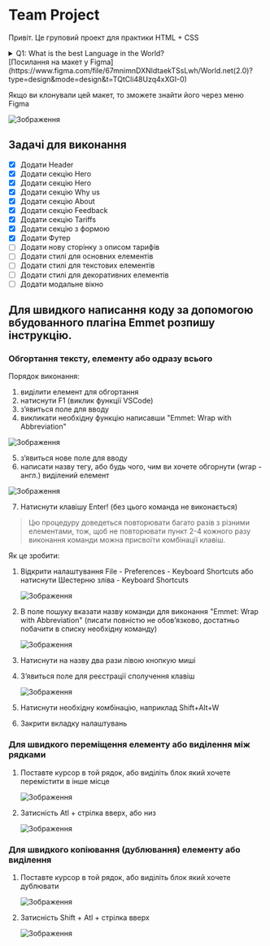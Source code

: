 # Team Project
Привіт. Це груповий проект для практики HTML + CSS

<details>
  <summary>Q1: What is the best Language in the World? </summary>
   A1: JavaScript
</details>
[Посилання на макет у Figma](https://www.figma.com/file/67mnimnDXNldtaekTSsLwh/World.net(2.0)?type=design&mode=design&t=TQtCli48Uzq4xXGI-0)

Якщо ви клонували цей макет, то зможете знайти його через меню Figma

![Зображення](https://i.imgur.com/nHenvLL.png)

## Задачі для виконання
- [X] Додати Header
- [X] Додати секцію Hero
- [X] Додати секцію Hero
- [x] Додати секцію Why us
- [x] Додати секцію About
- [x] Додати секцію Feedback
- [x] Додати секцію Tariffs
- [x] Додати секцію з формою
- [x] Додати Футер
- [ ] Додати нову сторінку з описом тарифів
- [ ] Додати стилі для основних елементів
- [ ] Додати стилі для текстових елементів
- [ ] Додати стилі для декоративних елементів
- [ ] Додати модальне вікно

## Для швидкого написання коду за допомогою вбудованного плагіна Emmet розпишу інструкцію.

### Обгортання тексту, елементу або одразу всього
Порядок виконання:
1) виділити елемент для обгортання
2) натиснути F1 (виклик функції VSCode)
3) з’явиться поле для вводу
4) викликати необхідну функцію написавши "Emmet: Wrap with Abbreviation"

![Зображення](https://i.imgur.com/ovetkiR.png)

5) з’явиться нове поле для вводу
6) написати назву тегу, або будь чого, чим ви хочете обгорнути (wrap - англ.) виділений елемент

![Зображення](https://i.imgur.com/dshuydS.png)

7) Натиснути клавішу Enter! (без цього команда не виконається)

> Цю процедуру доведеться повторювати багато разів з різними елементами, тож, щоб не повторювати пункт 2-4 кожного разу виконання команди можна присвоїти комбінації клавіш.

Як це зробити:
1) Відкрити налаштування
   File - Preferences - Keyboard Shortcuts або натиснути Шестерню зліва - Keyboard Shortcuts

   ![Зображення](https://i.imgur.com/poHuoEH.png)

2) В поле пошуку вказати назву команди для виконання "Emmet: Wrap with Abbreviation" (писати повністю не обов’язково, достатньо побачити в списку необхідну команду)

    ![Зображення](https://i.imgur.com/reNI6hG.png)

3) Натиснути на назву два рази лівою кнопкую миші
4) З’явиться поле для реєстрації сполучення клавіш

    ![Зображення](https://i.imgur.com/szVhpgB.png)

5) Натиснути необхідну комбінацію, наприклад Shift+Alt+W
6) Закрити вкладку налаштувань

### Для швидкого переміщення елементу або виділення між рядками
1) Поставте курсор в той рядок, або виділіть блок який хочете перемістити в інше місце

    ![Зображення](https://i.imgur.com/EcGmBbi.png)

2) Затисність Atl + стрілка вверх, або низ

    ![Зображення](https://i.imgur.com/UoKDXf3.png)

### Для швидкого копіювання (дублювання) елементу або виділення
1) Поставте курсор в той рядок, або виділіть блок який хочете дублювати

    ![Зображення](https://i.imgur.com/mUwupLo.png)

2) Затисність Shift + Atl + стрілка вверх

    ![Зображення](https://i.imgur.com/HcDBwqr.png)